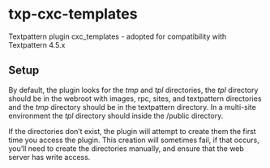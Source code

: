 txp-cxc-templates
=================

Textpattern plugin cxc_templates - adopted for compatibility with Textpattern 4.5.x

Setup
-----

By default, the plugin looks for the *tmp* and *tpl* directories, the *tpl* directory should be in the webroot with images, rpc, sites, and textpattern directories and the *tmp* directory should be in the textpattern directory. In a multi-site environment the *tpl* directory should inside the /public directory.

If the directories don’t exist, the plugin will attempt to create them the first time you access the plugin. This creation will sometimes fail, if that occurs, you’ll need to create the directories manually, and ensure that the web server has write access.